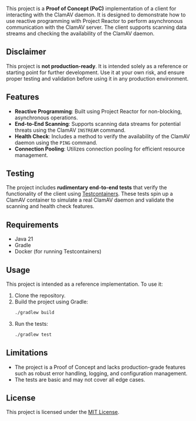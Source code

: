 This project is a **Proof of Concept (PoC)** implementation of a client for interacting with the ClamAV daemon. It is designed to demonstrate how to use reactive programming with Project Reactor to perform asynchronous communication with the ClamAV server. The client supports scanning data streams and checking the availability of the ClamAV daemon.

## Disclaimer

This project is **not production-ready**. It is intended solely as a reference or starting point for further development. Use it at your own risk, and ensure proper testing and validation before using it in any production environment.

## Features

- **Reactive Programming**: Built using Project Reactor for non-blocking, asynchronous operations.
- **End-to-End Scanning**: Supports scanning data streams for potential threats using the ClamAV `INSTREAM` command.
- **Health Check**: Includes a method to verify the availability of the ClamAV daemon using the `PING` command.
- **Connection Pooling**: Utilizes connection pooling for efficient resource management.

## Testing

The project includes **rudimentary end-to-end tests** that verify the functionality of the client using [Testcontainers](https://www.testcontainers.org/). These tests spin up a ClamAV container to simulate a real ClamAV daemon and validate the scanning and health check features.

## Requirements

- Java 21
- Gradle
- Docker (for running Testcontainers)

## Usage

This project is intended as a reference implementation. To use it:

1. Clone the repository.
2. Build the project using Gradle:
   ```bash
   ./gradlew build
   ```
3. Run the tests:
   ```bash
   ./gradlew test
   ```

## Limitations

- The project is a Proof of Concept and lacks production-grade features such as robust error handling, logging, and configuration management.
- The tests are basic and may not cover all edge cases.

## License

This project is licensed under the [MIT License](LICENSE).


